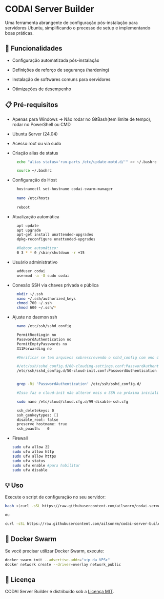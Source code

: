 # CODAI Server Builder

Uma ferramenta abrangente de configuração pós-instalação para servidores Ubuntu, simplificando o processo de setup e implementando boas práticas.

## 🚀 Funcionalidades

 - Configuração automatizada pós-instalação

 - Definições de reforço de segurança (hardening)

 - Instalação de softwares comuns para servidores

 - Otimizações de desempenho

## 📋 Pré-requisitos

- Apenas para Windows -> Não rodar no GitBash(tem limite de tempo), rodar no PowerShell ou CMD
- Ubuntu Server (24.04)
- Acesso root ou via sudo
- Criação alias de status

  ```bash
    echo "alias status='run-parts /etc/update-motd.d/'" >> ~/.bashrc

    source ~/.bashrc
   ```

- Configuração do Host
  
  ```bash
    hostnamectl set-hostname codai-swarm-manager
    
    nano /etc/hosts
    
    reboot
  ```

- Atualização automática
  ```bash
    apt update
    apt upgrade
    apt-get install unattended-upgrades
    dpkg-reconfigure unattended-upgrades

    #Reboot automático:
    0 3 * * 0 /sbin/shutdown -r +15
  ```

- Usuário administrativo
  ```bash
    adduser codai
    usermod -a -G sudo codai
  ```

- Conexão SSH via chaves privada e pública
  ```bash
    mkdir ~/.ssh
    nano ~/.ssh/authorized_keys
    chmod 700 ~/.ssh
    chmod 600 ~/.ssh/*
  ```

- Ajuste no daemon ssh
  ```bash
    nano /etc/ssh/sshd_config

    PermitRootLogin no
    PasswordAuthentication no
    PermitEmptyPasswords no
    X11Forwarding no

    #Verificar se tem arquivos sobrescrevendo o sshd_config com ono caso do VPS servla que tinha

    #/etc/ssh/sshd_config.d/60-cloudimg-settings.conf:PasswordAuthentication no
    /etc/ssh/sshd_config.d/50-cloud-init.conf:PasswordAuthentication yes


    grep -Ri 'PasswordAuthentication' /etc/ssh/sshd_config.d/

    #Isso faz o cloud-init não alterar mais o SSH na próxima inicialização!

    sudo nano /etc/cloud/cloud.cfg.d/99-disable-ssh.cfg

    ssh_deletekeys: 0
    ssh_genkeytypes: []
    disable_root: false
    preserve_hostname: true
    ssh_pwauth:   0
  ```

- Firewall
  ```bash
  sudo ufw allow 22
  sudo ufw allow http
  sudo ufw allow https
  sudo ufw status
  sudo ufw enable #para habilitar
  sudo ufw disable
  ```

## 💡 Uso

Execute o script de configuração no seu servidor:

```bash
bash <(curl -sSL https://raw.githubusercontent.com/ailsonrm/codai-server-builder/refs/heads/main/boot.sh)

ou 

curl -sSL https://raw.githubusercontent.com/ailsonrm/codai-server-builder/refs/heads/main/boot.sh | sudo bash

```

## 🐋 Docker Swarm

Se você precisar utilizar Docker Swarm, execute:

```bash
docker swarm init --advertise-addr="<ip da VPS>"
docker network create --driver=overlay network_public
```

## 📝 Licença

CODAI Server Builder é distribuído sob a [Licença MIT](https://opensource.org/licenses/MIT).